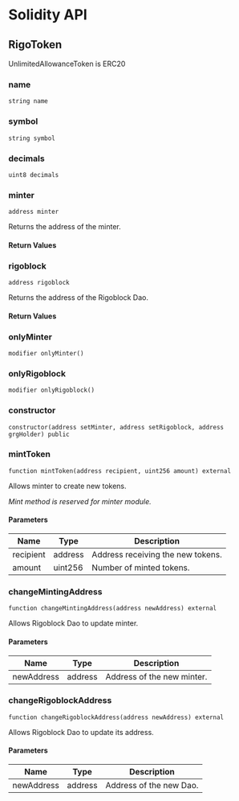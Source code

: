 # Solidity API

## RigoToken

UnlimitedAllowanceToken is ERC20

### name

```solidity
string name
```

### symbol

```solidity
string symbol
```

### decimals

```solidity
uint8 decimals
```

### minter

```solidity
address minter
```

Returns the address of the minter.

#### Return Values

### rigoblock

```solidity
address rigoblock
```

Returns the address of the Rigoblock Dao.

#### Return Values

### onlyMinter

```solidity
modifier onlyMinter()
```

### onlyRigoblock

```solidity
modifier onlyRigoblock()
```

### constructor

```solidity
constructor(address setMinter, address setRigoblock, address grgHolder) public
```

### mintToken

```solidity
function mintToken(address recipient, uint256 amount) external
```

Allows minter to create new tokens.

_Mint method is reserved for minter module._

#### Parameters

| Name      | Type    | Description                       |
| --------- | ------- | --------------------------------- |
| recipient | address | Address receiving the new tokens. |
| amount    | uint256 | Number of minted tokens.          |

### changeMintingAddress

```solidity
function changeMintingAddress(address newAddress) external
```

Allows Rigoblock Dao to update minter.

#### Parameters

| Name       | Type    | Description                |
| ---------- | ------- | -------------------------- |
| newAddress | address | Address of the new minter. |

### changeRigoblockAddress

```solidity
function changeRigoblockAddress(address newAddress) external
```

Allows Rigoblock Dao to update its address.

#### Parameters

| Name       | Type    | Description             |
| ---------- | ------- | ----------------------- |
| newAddress | address | Address of the new Dao. |
